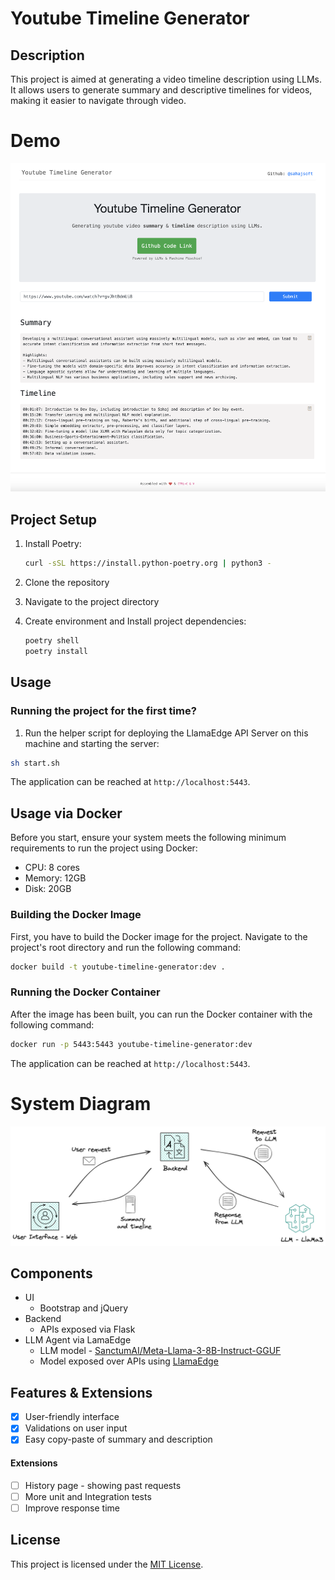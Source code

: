 # Youtube Timeline Generator

## Description

This project is aimed at generating a video timeline description using LLMs. It allows users to generate summary and descriptive timelines for videos, making it easier to navigate through video.

# Demo

![demo](./assets/cover.png)

## Project Setup

1. Install Poetry:

   ```bash
   curl -sSL https://install.python-poetry.org | python3 -
   ```

2. Clone the repository
3. Navigate to the project directory
4. Create environment and Install project dependencies:

   ```bash
   poetry shell
   poetry install
   ```

## Usage

### Running the project for the first time?

1. Run the helper script for deploying the LlamaEdge API Server on this machine and starting the server:

```bash
sh start.sh
```

The application can be reached at `http://localhost:5443`.

## Usage via Docker

Before you start, ensure your system meets the following minimum requirements to run the project using Docker:

- CPU: 8 cores
- Memory: 12GB
- Disk: 20GB

### Building the Docker Image

First, you have to build the Docker image for the project. Navigate to the project's root directory and run the following command:

```bash
docker build -t youtube-timeline-generator:dev .
```

### Running the Docker Container

After the image has been built, you can run the Docker container with the following command:

```bash
docker run -p 5443:5443 youtube-timeline-generator:dev
```

The application can be reached at `http://localhost:5443`.

# System Diagram

![diagram](./assets/architechture-diagram-video-timeline-splitter_latest.png)

## Components

- UI
  - Bootstrap and jQuery
- Backend
  - APIs exposed via Flask
- LLM Agent via LamaEdge
  - LLM model - [SanctumAI/Meta-Llama-3-8B-Instruct-GGUF](https://huggingface.co/SanctumAI/Meta-Llama-3-8B-Instruct-GGUF/)
  - Model exposed over APIs using [LlamaEdge](https://github.com/LlamaEdge/LlamaEdge)

## Features & Extensions

- [x] User-friendly interface
- [x] Validations on user input
- [x] Easy copy-paste of summary and description

#### Extensions

- [ ] History page - showing past requests
- [ ] More unit and Integration tests
- [ ] Improve response time

## License

This project is licensed under the [MIT License](LICENSE).
